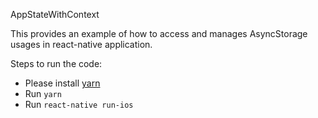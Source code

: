 AppStateWithContext


This provides an example of how to access and manages AsyncStorage usages in react-native application.

Steps to run the code:
- Please install [yarn](https://yarnpkg.com/en/docs/install)
- Run `yarn`
- Run `react-native run-ios`
